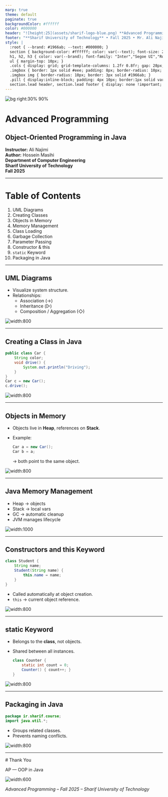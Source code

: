 ```yaml
---  
marp: true  
theme: default  
paginate: true  
backgroundColor: #ffffff  
color: #000000  
header: "![height:25](assets/sharif-logo-blue.png) **Advanced Programming (AP) — OOP in Java**"  
footer: "**Sharif University of Technology** • Fall 2025 • Mr. Ali Najimi • Hossein Masihi"  
style: |
  :root { --brand: #1966ab; --text: #000000; }
  section { background-color: #ffffff; color: var(--text); font-size: 28px; font-family: "Inter","Segoe UI","Roboto","Helvetica Neue",Arial,sans-serif; }
  h1, h2, h3 { color: var(--brand); font-family: "Inter","Segoe UI","Roboto","Helvetica Neue",Arial,sans-serif; }
  ul { margin-top: 10px; }
  .cols { display: grid; grid-template-columns: 1.2fr 0.8fr; gap: 28px; align-items: start; }
  .imgbox { border: 1px solid #eee; padding: 8px; border-radius: 10px; text-align:center; }
  .imgbox img { border-radius: 10px; border: 3px solid #1966ab; }
  .pill { display:inline-block; padding: 4px 10px; border:1px solid var(--brand); border-radius:999px; color: var(--brand); font-size:20px; }
  section.lead header, section.lead footer { display: none !important; }
---
```


<!-- _class: lead -->
![bg right:30% 90%](assets/sharif-logo-blue.png)
# Advanced Programming
## Object-Oriented Programming in Java

**Instructor:** Ali Najimi  
**Author:** Hossein Masihi  
**Department of Computer Engineering**  
**Sharif University of Technology**  
**Fall 2025**

---

# Table of Contents

1. UML Diagrams  
2. Creating Classes  
3. Objects in Memory  
4. Memory Management  
5. Class Loading  
6. Garbage Collection  
7. Parameter Passing  
8. Constructor & this  
9. `static` Keyword  
10. Packaging in Java

---

## UML Diagrams

<div class="cols">
<div>

* Visualize system structure.  
* Relationships:
  * Association (→)
  * Inheritance (▷)
  * Composition / Aggregation (◇)

</div>
<div>
  <div class="imgbox">

![width:800](assets/04/uml-class.png)

  </div>
</div>
</div>


---

## Creating a Class in Java

<div class="cols">
<div>

  ```java
  public class Car {
      String color;
      void drive() {
          System.out.println("Driving");
      }
  }
  Car c = new Car();
  c.drive();
  ``` 

</div>
<div>
  <div class="imgbox">

![width:800](assets/04/java-class-example.png)

  </div>
</div>
</div>


---

## Objects in Memory

<div class="cols">
<div>

* Objects live in **Heap**, references on **Stack**.
* Example:

  ```java
  Car a = new Car();
  Car b = a;
  ```

  → both point to the same object.
</div>
<div>
  <div class="imgbox">

![width:800](assets/04/memory-stack-heap.png)

  </div>
</div>
</div>


---

## Java Memory Management

<div class="cols">
<div>

* Heap → objects
* Stack → local vars
* GC → automatic cleanup
* JVM manages lifecycle

</div>
<div>
  <div class="imgbox">

![width:1000](assets/04/jvm-memory.png)

  </div>
</div>
</div>


---

## Constructors and this Keyword

<div class="cols">
<div>

  ```java
  class Student {
      String name;
      Student(String name) {
          this.name = name;
      }
  }
  ```

* Called automatically at object creation.
* `this` → current object reference.

</div>
<div>
  <div class="imgbox">

![width:800](assets/04/constructor-this.png)

  </div>
</div>
</div>


---

## static Keyword

<div class="cols">
<div>

* Belongs to the **class**, not objects.
* Shared between all instances.

  ```java
  class Counter {
      static int count = 0;
      Counter() { count++; }
  }
  ```

</div>
<div>
  <div class="imgbox">

![width:800](assets/04/static-example.png)

  </div>
</div>
</div>

---

## Packaging in Java

<div class="cols">
<div>

  ```java
  package ir.sharif.course;
  import java.util.*;
  ```

* Groups related classes.
* Prevents naming conflicts.

</div>
<div>
  <div class="imgbox">

![width:800](assets/04/java-package-structure.png)

  </div>
</div>
</div>


---
<!-- _class: lead -->

<div class="cols">
<div>
# Thank You 

<p class="pill">AP — OOP in Java</p>
</div>
</div>
<div>
  <div class="imgbox">

![width:600](assets/04/steve.jpg)
  </div>
</div>

*Advanced Programming – Fall 2025 – Sharif University of Technology*
